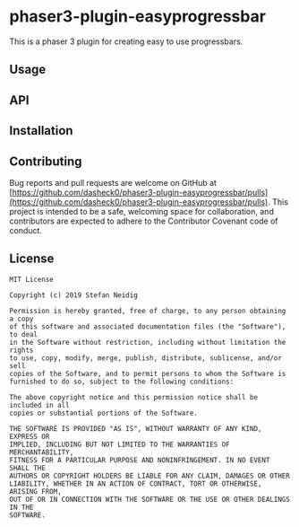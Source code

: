 # phaser3-plugin-easyprogressbar
This is a phaser 3 plugin for creating easy to use progressbars.

## Usage
<!-- section: Usage -->
<!-- Show how to use it with a code example. Focus on the key features and do not include too much (that is for the Wiki). Also do not delve into the API to much. We'll get to that -->

## API
<!-- section: API -->
<!-- Describe the API of your module / library such that other developers know how to interact with it. -->

## Installation
<!-- section: Installation --> 
<!-- Briefly describe how other developers can use your library. Make it as short as possible and rely on package managers (e.g. npm, conan, gradle, ...). Assume that they are known when refering to your target (developer) audience. -->

## Contributing
<!-- section: Contributing -->
<!-- Describe what action one should take in order to contribute. Does a certain styleguide has to be adhered. How can one apply changes (i.e. push vs. pull request)? -->

Bug reports and pull requests are welcome on GitHub at [https://github.com/dasheck0/phaser3-plugin-easyprogressbar/pulls](https://github.com/dasheck0/phaser3-plugin-easyprogressbar/pulls). This project is intended to be a safe, welcoming space for collaboration, and contributors are expected to adhere to the Contributor Covenant code of conduct.

## License
``` 
MIT License

Copyright (c) 2019 Stefan Neidig

Permission is hereby granted, free of charge, to any person obtaining a copy
of this software and associated documentation files (the "Software"), to deal
in the Software without restriction, including without limitation the rights
to use, copy, modify, merge, publish, distribute, sublicense, and/or sell
copies of the Software, and to permit persons to whom the Software is
furnished to do so, subject to the following conditions:

The above copyright notice and this permission notice shall be included in all
copies or substantial portions of the Software.

THE SOFTWARE IS PROVIDED "AS IS", WITHOUT WARRANTY OF ANY KIND, EXPRESS OR
IMPLIED, INCLUDING BUT NOT LIMITED TO THE WARRANTIES OF MERCHANTABILITY,
FITNESS FOR A PARTICULAR PURPOSE AND NONINFRINGEMENT. IN NO EVENT SHALL THE
AUTHORS OR COPYRIGHT HOLDERS BE LIABLE FOR ANY CLAIM, DAMAGES OR OTHER
LIABILITY, WHETHER IN AN ACTION OF CONTRACT, TORT OR OTHERWISE, ARISING FROM,
OUT OF OR IN CONNECTION WITH THE SOFTWARE OR THE USE OR OTHER DEALINGS IN THE
SOFTWARE.

```
